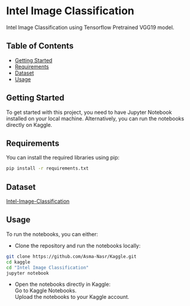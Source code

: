 # Intel Image Classification
Intel Image Classification using Tensorflow Pretrained VGG19 model.

## Table of Contents

- [Getting Started](#getting-started)
- [Requirements](#requirements)
- [Dataset](#dataset)
- [Usage](#usage)

## Getting Started

To get started with this project, you need to have Jupyter Notebook installed on your local machine. Alternatively, you can run the notebooks directly on Kaggle.

## Requirements

You can install the required libraries using pip:

```bash
pip install -r requirements.txt
```
## Dataset
[Intel-Image-Classification](https://www.kaggle.com/datasets/puneet6060/intel-image-classification)

## Usage
To run the notebooks, you can either:

- Clone the repository and run the notebooks locally:
```bash
git clone https://github.com/Asma-Nasr/Kaggle.git
cd kaggle
cd "Intel Image Classification"
jupyter notebook
```
- Open the notebooks directly in Kaggle: \
Go to Kaggle Notebooks. \
Upload the notebooks to your Kaggle account.
